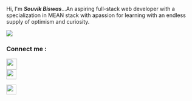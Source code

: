 <!-- ### Hi there 👋

**souvikbiswas2022/souvikbiswas2022** is a ✨ _special_ ✨ repository because its `README.md` (this file) appears on your GitHub profile.

Here are some ideas to get you started:

- 🔭 I’m currently working on ...
- 🌱 I’m currently learning ...Full-Stack Web Development
- 👯 I’m looking to collaborate on ...
- 🤔 I’m looking for help with ...
- 💬 Ask me about ...
- 📫 How to reach me: ...
- 😄 Pronouns: ...
- ⚡ Fun fact: ... -->

 Hi, I'm <em><strong>Souvik Biswas</strong></em>...An aspiring full-stack web developer with a specialization in MEAN stack with apassion for learning with an 
endless supply of optimism and curiosity.


<img src="https://github-readme-stats.vercel.app/api?username=souvikbiswas2022&&show_icons=true&title_color=ffffff&icon_color=bb2acf&text_color=daf7dc&bg_color=151515"/>

### Connect me :
[<div><img  width="28px"  src="https://cdn-icons-png.flaticon.com/512/868/868947.png"/></div>][portfolio]
[<div ><img width="26px" style="margin-right: 30px" target="_blank" src="https://cdn-icons-png.flaticon.com/512/3536/3536505.png"/></div>][linkedin]




<div ><img width="26px" style="margin-right: 30px" onclick="https://souvikbiswas2022.github.io/" target="_blank" src="https://cdn-icons-png.flaticon.com/512/3536/3536505.png"/></div>







[portfolio]:https://souvikbiswas2022.github.io/
[linkedin]:https://www.linkedin.com/in/souvik-biswas-74328a178/
